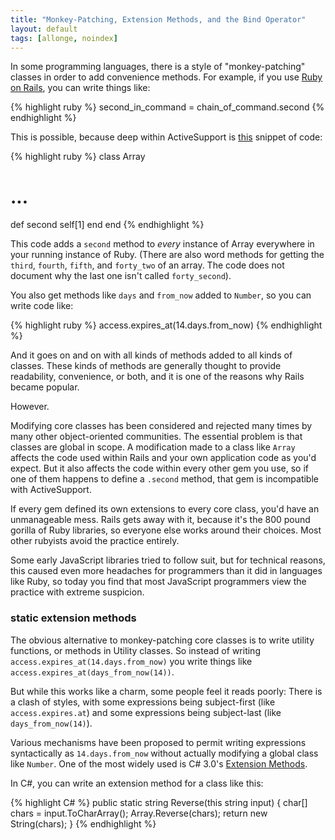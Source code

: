 ```yaml
---
title: "Monkey-Patching, Extension Methods, and the Bind Operator"
layout: default
tags: [allonge, noindex]
---
```


In some programming languages, there is a style of "monkey-patching" classes in order to add convenience methods. For example, if you use [Ruby on Rails][rails], you can write things like:

{% highlight ruby %}
second_in_command = chain_of_command.second
{% endhighlight %}

This is possible, because deep within ActiveSupport is [this](https://github.com/rails/rails/blob/ed03d4eaa89a7b4ab09e7f5da76b522d04650daf/activesupport/lib/active_support/core_ext/array/access.rb#L33-L35) snippet of code:

{% highlight ruby %}
class Array

  # ...

  def second
    self[1]
  end
end
{% endhighlight %}

This code adds a `second` method to *every* instance of Array everywhere in your running instance of Ruby. (There are also word methods for getting the `third`, `fourth`, `fifth`, and `forty_two` of an array. The code does not document why the last one isn't called `forty_second`).

You also get methods like `days` and `from_now` added to `Number`, so you can write code like:

{% highlight ruby %}
access.expires_at(14.days.from_now)
{% endhighlight %}

And it goes on and on with all kinds of methods added to all kinds of classes. These kinds of methods are generally thought to provide readability, convenience, or both, and it is one of the reasons why Rails became popular.

However.

Modifying core classes has been considered and rejected many times by many other object-oriented communities. The essential problem is that classes are global in scope. A modification made to a class like `Array` affects the code used within Rails and your own application code as you'd expect. But it also affects the code within every other gem you use, so if one of them happens to define a `.second` method, that gem is incompatible with ActiveSupport.

If every gem defined its own extensions to every core class, you'd have an unmanageable mess. Rails gets away with it, because it's the 800 pound gorilla of Ruby libraries, so everyone else works around their choices. Most other rubyists avoid the practice entirely.

Some early JavaScript libraries tried to follow suit, but for technical reasons, this caused even more headaches for programmers than it did in languages like Ruby, so today you find that most JavaScript programmers view the practice with extreme suspicion.

[rails]: http://rubyonrails.org/

### static extension methods

The obvious alternative to monkey-patching core classes is to write utility functions, or methods in Utility classes. So instead of writing `access.expires_at(14.days.from_now)` you write things like `access.expires_at(days_from_now(14))`.

But while this works like a charm, some people feel it reads poorly: There is a clash of styles, with some expressions being subject-first (like `access.expires.at`) and some expressions being subject-last (like `days_from_now(14)`).

Various mechanisms have been proposed to permit writing expressions syntactically as `14.days.from_now` without actually modifying a global class like `Number`. One of the most widely used is C# 3.0's [Extension Methods].

[Extension Methods]: https://en.wikipedia.org/wiki/Extension_method#Extension_methods

In C#, you can write an extension method for a class like this:

{% highlight C# %}
public static string Reverse(this string input)
{
    char[] chars = input.ToCharArray();
    Array.Reverse(chars);
    return new String(chars);
}
{% endhighlight %}

[Babel]: http://babeljs.io
